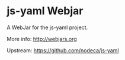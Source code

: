 js-yaml Webjar
===============

A WebJar for the js-yaml project.

More info: http://webjars.org

Upstream: https://github.com/nodeca/js-yaml
